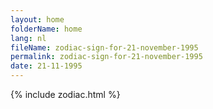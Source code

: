 ```yaml
---
layout: home
folderName: home
lang: nl
fileName: zodiac-sign-for-21-november-1995
permalink: zodiac-sign-for-21-november-1995
date: 21-11-1995
---
```

{% include zodiac.html %}
